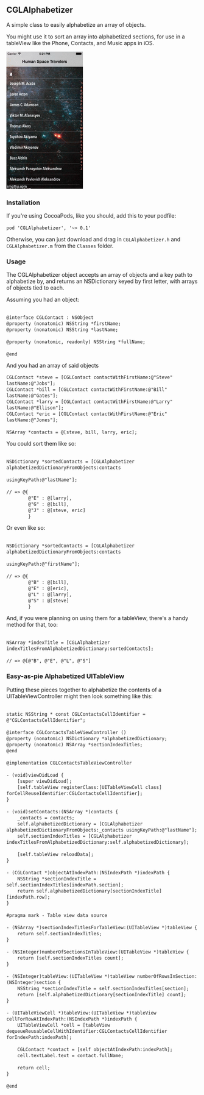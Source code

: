 ## CGLAlphabetizer

A simple class to easily alphabetize an array of objects.

You might use it to sort an array into alphabetized sections, for use in a tableView like the Phone, Contacts, and Music apps in iOS.

![Demo app](https://raw.githubusercontent.com/chrisladd/CGLAlphabetizer/master/Example/demo.gif)

### Installation

If you're using CocoaPods, like you should, add this to your podfile:

`pod 'CGLAlphabetizer', '~> 0.1'`

Otherwise, you can just download and drag in `CGLAlphabetizer.h` and `CGLAlphabetizer.m` from the `Classes` folder.

### Usage

The CGLAlphabetizer object accepts an array of objects and a key path to alphabetize by, and returns an NSDictionary keyed by first letter, with arrays of objects tied to each.

Assuming you had an object:

````obj-c

@interface CGLContact : NSObject
@property (nonatomic) NSString *firstName;
@property (nonatomic) NSString *lastName;

@property (nonatomic, readonly) NSString *fullName;

@end

````

And you had an array of said objects

````objc-c
CGLContact *steve = [CGLContact contactWithFirstName:@"Steve" lastName:@"Jobs"];
CGLContact *bill = [CGLContact contactWithFirstName:@"Bill" lastName:@"Gates"];
CGLContact *larry = [CGLContact contactWithFirstName:@"Larry" lastName:@"Ellison"];
CGLContact *eric = [CGLContact contactWithFirstName:@"Eric" lastName:@"Jones"];

NSArray *contacts = @[steve, bill, larry, eric];
````

You could sort them like so:

````obj-c

NSDictionary *sortedContacts = [CGLAlphabetizer alphabetizedDictionaryFromObjects:contacts 
                                                                     usingKeyPath:@"lastName"];

// => @{
        @"E" : @[larry],
        @"G" : @[bill],
        @"J" : @[steve, eric]
        }

````

Or even like so:

````obj-c

NSDictionary *sortedContacts = [CGLAlphabetizer alphabetizedDictionaryFromObjects:contacts 
                                                                     usingKeyPath:@"firstName"];

// => @{
        @"B" : @[bill],
        @"E" : @[eric],
        @"L" : @[larry],
        @"S" : @[steve]
        }

````

And, if you were planning on using them for a tableView, there's a handy method for that, too:

````objc-c

NSArray *indexTitle = [CGLAlphabetizer indexTitlesFromAlphabetizedDictionary:sortedContacts];

// => @[@"B", @"E", @"L", @"S"]

````

### Easy-as-pie Alphabetized UITableView

Putting these pieces together to alphabetize the contents of a UITableViewController might then look something like this:

````obj-c

static NSString * const CGLContactsCellIdentifier = @"CGLContactsCellIdentifier";

@interface CGLContactsTableViewController ()
@property (nonatomic) NSDictionary *alphabetizedDictionary;
@property (nonatomic) NSArray *sectionIndexTitles;
@end

@implementation CGLContactsTableViewController

- (void)viewDidLoad {
    [super viewDidLoad];
    [self.tableView registerClass:[UITableViewCell class] forCellReuseIdentifier:CGLContactsCellIdentifier];
}

- (void)setContacts:(NSArray *)contacts {
    _contacts = contacts;
    self.alphabetizedDictionary = [CGLAlphabetizer alphabetizedDictionaryFromObjects:_contacts usingKeyPath:@"lastName"];
    self.sectionIndexTitles = [CGLAlphabetizer indexTitlesFromAlphabetizedDictionary:self.alphabetizedDictionary];
    
    [self.tableView reloadData];
}

- (CGLContact *)objectAtIndexPath:(NSIndexPath *)indexPath {
    NSString *sectionIndexTitle = self.sectionIndexTitles[indexPath.section];
    return self.alphabetizedDictionary[sectionIndexTitle][indexPath.row];
}

#pragma mark - Table view data source

- (NSArray *)sectionIndexTitlesForTableView:(UITableView *)tableView {
    return self.sectionIndexTitles;
}

- (NSInteger)numberOfSectionsInTableView:(UITableView *)tableView {
    return [self.sectionIndexTitles count];
}

- (NSInteger)tableView:(UITableView *)tableView numberOfRowsInSection:(NSInteger)section {
    NSString *sectionIndexTitle = self.sectionIndexTitles[section];
    return [self.alphabetizedDictionary[sectionIndexTitle] count];
}

- (UITableViewCell *)tableView:(UITableView *)tableView cellForRowAtIndexPath:(NSIndexPath *)indexPath {
    UITableViewCell *cell = [tableView dequeueReusableCellWithIdentifier:CGLContactsCellIdentifier forIndexPath:indexPath];
    
    CGLContact *contact = [self objectAtIndexPath:indexPath];
    cell.textLabel.text = contact.fullName;

    return cell;
}

@end

````
